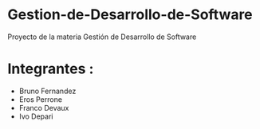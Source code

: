 # Gestion-de-Desarrollo-de-Software
Proyecto de la materia Gestión de Desarrollo de Software

# Integrantes :
- Bruno Fernandez
- Eros Perrone
- Franco Devaux
- Ivo Depari
